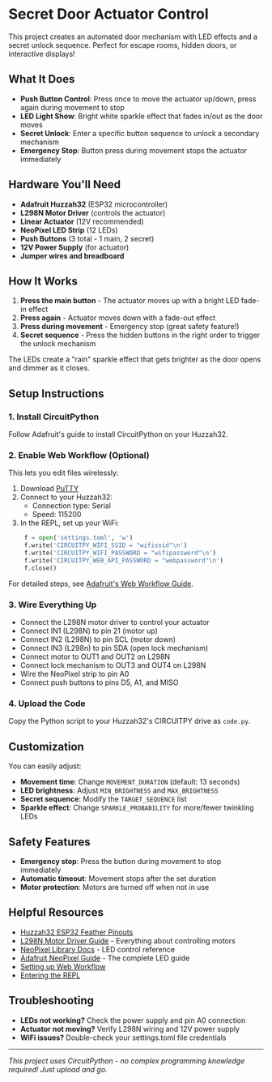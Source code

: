 # Secret Door Actuator Control

This project creates an automated door mechanism with LED effects and a secret unlock sequence. Perfect for escape rooms, hidden doors, or interactive displays!

## What It Does

- **Push Button Control**: Press once to move the actuator up/down, press again during movement to stop
- **LED Light Show**: Bright white sparkle effect that fades in/out as the door moves
- **Secret Unlock**: Enter a specific button sequence to unlock a secondary mechanism
- **Emergency Stop**: Button press during movement stops the actuator immediately

## Hardware You'll Need

- **Adafruit Huzzah32** (ESP32 microcontroller)
- **L298N Motor Driver** (controls the actuator)
- **Linear Actuator** (12V recommended)
- **NeoPixel LED Strip** (12 LEDs)
- **Push Buttons** (3 total - 1 main, 2 secret)
- **12V Power Supply** (for actuator)
- **Jumper wires and breadboard**

## How It Works

1. **Press the main button** - The actuator moves up with a bright LED fade-in effect
2. **Press again** - Actuator moves down with a fade-out effect
3. **Press during movement** - Emergency stop (great safety feature!)
4. **Secret sequence** - Press the hidden buttons in the right order to trigger the unlock mechanism

The LEDs create a "rain" sparkle effect that gets brighter as the door opens and dimmer as it closes.

## Setup Instructions

### 1. Install CircuitPython

Follow Adafruit's guide to install CircuitPython on your Huzzah32.

### 2. Enable Web Workflow (Optional)

This lets you edit files wirelessly:

1. Download [PuTTY](https://www.putty.org/)
2. Connect to your Huzzah32:
   - Connection type: Serial
   - Speed: 115200
3. In the REPL, set up your WiFi:
   ```python
    f = open('settings.toml', 'w')
    f.write('CIRCUITPY_WIFI_SSID = "wifissid"\n')
    f.write('CIRCUITPY_WIFI_PASSWORD = "wifipassword"\n')
    f.write('CIRCUITPY_WEB_API_PASSWORD = "webpassword"\n')
    f.close()
   ```

For detailed steps, see [Adafruit's Web Workflow Guide](https://learn.adafruit.com/circuitpython-with-esp32-quick-start/setting-up-web-workflow).

### 3. Wire Everything Up

- Connect the L298N motor driver to control your actuator
- Connect IN1 (L298N) to pin 21 (motor up)
- Connect IN2 (L298N) to pin SCL (motor down)
- Connect IN3 (L298n) to pin SDA (open lock mechanism)
- Connect motor to OUT1 and OUT2 on L298N
- Connect lock mechanism to OUT3 and OUT4 on L298N
- Wire the NeoPixel strip to pin A0
- Connect push buttons to pins D5, A1, and MISO

### 4. Upload the Code

Copy the Python script to your Huzzah32's CIRCUITPY drive as `code.py`.

## Customization

You can easily adjust:

- **Movement time**: Change `MOVEMENT_DURATION` (default: 13 seconds)
- **LED brightness**: Adjust `MIN_BRIGHTNESS` and `MAX_BRIGHTNESS`
- **Secret sequence**: Modify the `TARGET_SEQUENCE` list
- **Sparkle effect**: Change `SPARKLE_PROBABILITY` for more/fewer twinkling LEDs

## Safety Features

- **Emergency stop**: Press the button during movement to stop immediately
- **Automatic timeout**: Movement stops after the set duration
- **Motor protection**: Motors are turned off when not in use

## Helpful Resources

- [Huzzah32 ESP32 Feather Pinouts](https://learn.adafruit.com/adafruit-huzzah32-esp32-feather/pinouts)
- [L298N Motor Driver Guide](https://lastminuteengineers.com/l298n-dc-stepper-driver-arduino-tutorial/) - Everything about controlling motors
- [NeoPixel Library Docs](https://docs.circuitpython.org/projects/neopixel/en/latest/api.html) - LED control reference
- [Adafruit NeoPixel Guide](https://learn.adafruit.com/adafruit-neopixel-uberguide/the-magic-of-neopixels) - The complete LED guide
- [Setting up Web Workflow](https://learn.adafruit.com/circuitpython-with-esp32-quick-start/setting-up-web-workflow)
- [Entering the REPL](https://learn.adafruit.com/welcome-to-circuitpython/the-repl)

## Troubleshooting

- **LEDs not working?** Check the power supply and pin A0 connection
- **Actuator not moving?** Verify L298N wiring and 12V power supply
- **WiFi issues?** Double-check your settings.toml file credentials

---

_This project uses CircuitPython - no complex programming knowledge required! Just upload and go._
